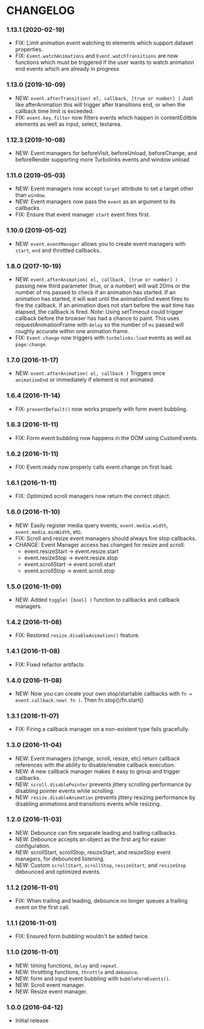 # CHANGELOG

### 1.13.1 (2020-02-19)
- FIX: Limit animation event watching to elements which support dataset properties.
- FIX: `Event.watchAnimations` and `Event.watchTransitions` are now functions which must be triggered if the user wants to watch animation end events which are already in progress

### 1.13.0 (2019-10-09)
- NEW: `event.afterTransition( el, callback, [true or number] )`
  Just like afterAnimation this will trigger after transitions end, or when the callback time limit is exceeded.
- FIX: `event.key.filter` now filters events which happen in contentEditble elements as well as input, select, textarea.

### 1.12.3 (2019-10-08)
- NEW: Event managers for beforeVisit, beforeUnload, beforeChange, and beforeRender supporting more Turbolinks events and window unload

### 1.11.0 (2019-05-03)
- NEW: Event managers now accept `target` attribute to set a target other than `window`.
- NEW: Event managers now pass the `event` as an argument to its callbacks.
- FIX: Ensure that event manager `start` event fires first.

### 1.10.0 (2019-05-02)
- NEW: `event.eventManager` allows you to create event managers with `start`, `end` and throttled callbacks.

### 1.8.0 (2017-10-19)
- NEW: `event.afterAnimation( el, callback, [true or number] )`
  passing new third parameter (true, or a number) will wait 20ms or the number of ms passed to check if an animation has started.
  If an animation has started, it will wait until the animationEnd event fires to fire the callback.
  If an animation does not start before the wait time has elapsed, the callback is fired.
  Note: Using setTimeout could trigger callback before the browser has had a chance to paint.
        This uses requestAnimationFrame with `delay` so the number of `ms` passed will roughly accurate within one animation frame.
- FIX: `Event.change` now triggers with `turbolinks:load` events as well as `page:change`.

### 1.7.0 (2016-11-17)

- NEW: `event.afterAnimation( el, callback )` Triggers once `animationEnd` or immediately if element is not animated.

### 1.6.4 (2016-11-14)

- FIX: `preventDefault()` now works properly with form event bubbling.

### 1.6.3 (2016-11-11)

- FIX: Form event bubbling now happens in the DOM using CustomEvents.

### 1.6.2 (2016-11-11)

- FIX: Event.ready now properly calls event.change on first load.

### 1.6.1 (2016-11-11)

- FIX: Optimized scroll managers now return the correct object.

### 1.6.0 (2016-11-10)

- NEW: Easily register media query events, `event.media.width`, `event.media.minWidth`, etc.
- FIX: Scroll and resize event managers should always fire stop callbacks.
- CHANGE: Event Manager access has changed for resize and scroll: 
  - event.resizeStart -> event.resize.start
  - event.resizeStop  -> event.resize.stop
  - event.scrollStart -> event.scroll.start
  - event.scrollStop  -> event.scroll.stop

### 1.5.0 (2016-11-09)

- NEW: Added `toggle( [bool] )` function to callbacks and callback managers.

### 1.4.2 (2016-11-08)

- FIX: Restored `resize.disableAnimation()` feature.

### 1.4.1 (2016-11-08)

- FIX: Fixed refactor artifacts

### 1.4.0 (2016-11-08)

- NEW: Now you can create your own stop/startable callbacks with `fn = event.callback.new( fn )`. Then fn.stop()/fn.start()

### 1.3.1 (2016-11-07)

- FIX: Firing a callback manager on a non-existent type fails gracefully.

### 1.3.0 (2016-11-04)

- NEW: Event managers (change, scroll, resize, etc) return callback references with the ability to
    disable/enable callback execution.
- NEW: A new callback manager makes it easy to group and trigger callbacks.
- NEW: `scroll.disablePointer` prevents jittery scrolling performance by disabling pointer events while scrolling.
- NEW: `resize.disableAnimation` prevents jittery resizing performance by disabling animations and transitions events while resizing.

### 1.2.0 (2016-11-03)

- NEW: Debounce can fire separate leading and trailing callbacks.
- NEW: Debounce accepts an object as the first arg for easier configuration.
- NEW: scrollStart, scrollStop, resizeStart, and resizeStop event managers, for debounced listening.
- NEW: Custom `scrollStart`, `scrollStop`, `resizeStart`, and `resizeStop` debounced and optimized events.

### 1.1.2 (2016-11-01)

- FIX: When trailing and leading, debounce no longer queues a trailing event on the first call.

### 1.1.1 (2016-11-01)

- FIX: Ensured form bubbling wouldn't be added twice.

### 1.1.0 (2016-11-01)

- NEW: timing functions, `delay` and `repeat`.
- NEW: throttling functions, `throttle` and `debounce`.
- NEW: form and input event bubbling with `bubbleFormEvents()`.
- NEW: Scroll event manager.
- NEW: Resize event manager.

### 1.0.0 (2016-04-12)

- Initial release
